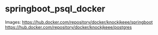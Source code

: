 # springboot_psql_docker

Images:
https://hub.docker.com/repository/docker/knockjkeee/springboot
https://hub.docker.com/repository/docker/knockjkeee/postgres
